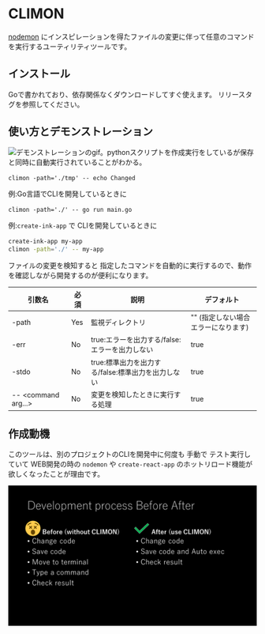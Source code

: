 CLIMON
======

[nodemon](https://github.com/remy/nodemon) にインスピレーションを得たファイルの変更に伴って任意のコマンドを実行するユーティリティツールです。

インストール
------------

Goで書かれており、依存関係なくダウンロードしてすぐ使えます。
リリースタグを参照してください。

使い方とデモンストレーション
-------------------------

![デモンストレーションのgif。pythonスクリプトを作成実行をしているが保存と同時に自動実行されていることがわかる。](./img/demo.gif)

```shell
climon -path='./tmp' -- echo Changed
```

例:Go言語でCLIを開発しているときに

```shell
climon -path='./' -- go run main.go
```

例:`create-ink-app` で CLIを開発しているときに

```bash
create-ink-app my-app
climon -path='./' -- my-app
```

ファイルの変更を検知すると 指定したコマンドを自動的に実行するので、動作を確認しながら開発するのが便利になります。

| 引数名                | 必須 | 説明                                               | デフォルト                          |
| --------------------- | ---- | -------------------------------------------------- | ----------------------------------- |
| -path                 | Yes  | 監視ディレクトリ                                   | "" (指定しない場合エラーになります) |
| -err                  | No   | true:エラーを出力する/false:エラーを出力しない     | true                                |
| -stdo                 | No   | true:標準出力を出力する/false:標準出力を出力しない | true                                |
| -- \<command arg...\> | No   | 変更を検知したときに実行する処理                   | true                                |

作成動機
-------

このツールは、別のプロジェクトのCLIを開発中に何度も 手動で テスト実行していて WEB開発の時の `nodemon` や `create-react-app` のホットリロード機能が欲しくなったことが理由です。

![CLIMONを使った場合と使わなかった場合の比較。CLIMONを使うと操作する手数が減り便利になると主張している。](./img/Development-process-Before-After.png)
